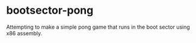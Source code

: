 # bootsector-pong
Attempting to make a simple pong game that runs in the boot sector using x86 assembly.
